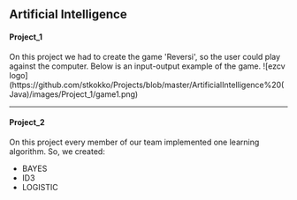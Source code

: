 <h2> Artificial Intelligence</h2>

<h4>Project_1</h4>
On this project we had to create the game 'Reversi', so the user could play against the computer. Below is an input-output example of the game.
![ezcv logo](https://github.com/stkokko/Projects/blob/master/ArtificialIntelligence%20(Java)/images/Project_1/game1.png)

<hr>

<h4>Project_2</h4>
On this project every member of our team implemented one learning algorithm. So, we created:

* BAYES
* ID3
* LOGISTIC
